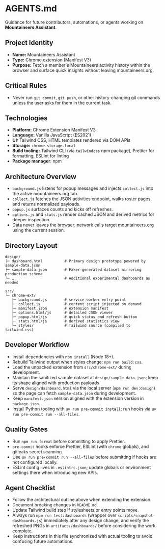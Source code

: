 # AGENTS.md

Guidance for future contributors, automations, or agents working on **Mountaineers Assistant**.

## Project Identity

- **Name:** Mountaineers Assistant
- **Type:** Chrome extension (Manifest V3)
- **Purpose:** Fetch a member's Mountaineers activity history within the browser and surface quick insights without leaving mountaineers.org.

## Critical Rules

- Never run `git commit`, `git push`, or other history-changing git commands unless the user asks for them in the current task.

## Technologies

- **Platform:** Chrome Extension Manifest V3
- **Language:** Vanilla JavaScript (ES2021)
- **UI:** Tailwind CSS, HTML templates rendered via DOM APIs
- **Storage:** `chrome.storage.local`
- **Build tooling:** Tailwind CLI (via `tailwindcss` npm package), Prettier for formatting, ESLint for linting
- **Package manager:** npm

## Architecture Overview

- `background.js` listens for popup messages and injects `collect.js` into the active mountaineers.org tab.
- `collect.js` fetches the JSON activities endpoint, walks roster pages, and returns normalized payloads.
- `popup.js` surfaces counts and kicks off refreshes.
- `options.js` and `stats.js` render cached JSON and derived metrics for deeper inspection.
- Data never leaves the browser; network calls target mountaineers.org using the current session.

## Directory Layout

```
design/
├─ dashboard.html          # Primary design prototype powered by sample-data.json
├─ sample-data.json        # Faker-generated dataset mirroring production schema
└─ …                       # Additional experimental dashboards as needed

src/
└─ chrome-ext/
   ├─ background.js        # service worker entry point
   ├─ collect.js           # content script injected on demand
   ├─ manifest.json        # extension manifest
   ├─ options.html/js      # detailed JSON viewer
   ├─ popup.html/js        # quick status and refresh button
   ├─ stats.html/js        # derived statistics view
   └─ styles/              # Tailwind source (compiled to tailwind.css)
```

## Developer Workflow

- Install dependencies with `npm install` (Node 18+).
- Rebuild Tailwind output when styles change: `npm run build:css`.
- Load the unpacked extension from `src/chrome-ext/` during development.
- Maintain the sanitized sample dataset at `design/sample-data.json`; keep its shape aligned with production payloads.
- Serve `design/dashboard.html` via the local server (`npm run dev:design`) so the page can fetch `sample-data.json` during development.
- Keep `manifest.json` version aligned with the extension version in `package.json`.
- Install Python tooling with `uv run pre-commit install`; run hooks via `uv run pre-commit run --all-files`.

## Quality Gates

- Run `npm run format` before committing to apply Prettier.
- `pre-commit` hooks enforce Prettier, ESLint (with `chrome` globals), and gitleaks secret scanning.
- Use `uv run pre-commit run --all-files` before submitting if hooks are not configured locally.
- ESLint config lives in `.eslintrc.json`; update globals or environment settings there when introducing new APIs.

## Agent Checklist

- Follow the architectural outline above when extending the extension.
- Document breaking changes in `README.md`.
- Update Tailwind build step if stylesheets or entry points move.
- Always run `npm run test:dashboards` (wrapper over `scripts/snapshot-dashboards.js`) immediately after any design change, and verify the refreshed PNGs in `artifacts/dashboards/` before considering the work complete.
- Keep instructions in this file synchronized with actual tooling to avoid confusing future automations.
